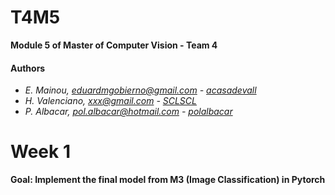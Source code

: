 # T4M5
**Module 5 of Master of Computer Vision -  Team 4**

#### Authors
- _E. Mainou, eduardmgobierno@gmail.com - [acasadevall](https://github.com/EddieMG)_
- _H. Valenciano, xxx@gmail.com - [SCLSCL](https://github.com/xxx)_
- _P. Albacar, pol.albacar@hotmail.com - [polalbacar](https://github.com/polalbacar)_

# Week 1
**Goal: Implement the final model from M3 (Image Classification) in Pytorch**

